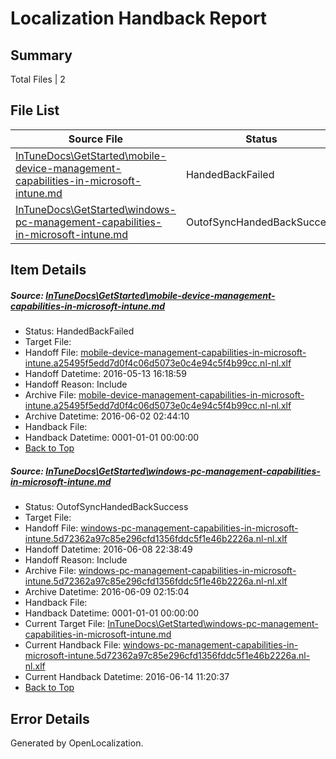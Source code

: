 # <a name='report-top'></a> Localization Handback Report

## Summary
 Total Files | 2

## File List
 Source File | Status | Details 
 ----------- | ------ | ------- 
 [InTuneDocs\GetStarted\mobile-device-management-capabilities-in-microsoft-intune.md](https://github.com/Microsoft/IntuneDocs-pr/blob/42e21b802fb605c98f688485c3b77703b3950e94/InTuneDocs/GetStarted/mobile-device-management-capabilities-in-microsoft-intune.md) | HandedBackFailed | [Details](#3235d7f0db88db980dd08399fd2a650e1b6ad639512)
 [InTuneDocs\GetStarted\windows-pc-management-capabilities-in-microsoft-intune.md](https://github.com/Microsoft/IntuneDocs-pr/blob/530bf3234001946776593ae0257ea72a06c8612f/InTuneDocs/GetStarted/windows-pc-management-capabilities-in-microsoft-intune.md) | OutofSyncHandedBackSuccess | [Details](#f8eeac89dc782b62de8f25212c11f0f5284cc53e535)

## Item Details
##### <a name='3235d7f0db88db980dd08399fd2a650e1b6ad639512'></a> Source: [InTuneDocs\GetStarted\mobile-device-management-capabilities-in-microsoft-intune.md](https://github.com/Microsoft/IntuneDocs-pr/blob/42e21b802fb605c98f688485c3b77703b3950e94/InTuneDocs/GetStarted/mobile-device-management-capabilities-in-microsoft-intune.md)
* Status: HandedBackFailed
* Target File: 
* Handoff File: [mobile-device-management-capabilities-in-microsoft-intune.a25495f5edd7d0f4c06d5073e0c4e94c5f4b99cc.nl-nl.xlf](https://github.com/Microsoft/EM.handoff/blob/b23cf20c5090c889bbe6bce7f0c392423578aff7/ol-handoff/Microsoft/IntuneDocs-pr.nl-nl/master/mobile-device-management-capabilities-in-microsoft-intune.a25495f5edd7d0f4c06d5073e0c4e94c5f4b99cc.nl-nl.xlf)
* Handoff Datetime: 2016-05-13 16:18:59
* Handoff Reason: Include
* Archive File: [mobile-device-management-capabilities-in-microsoft-intune.a25495f5edd7d0f4c06d5073e0c4e94c5f4b99cc.nl-nl.xlf](https://github.com/Microsoft/EM.handoff/blob/88bdb24487ba1d96f1434e84ba5616b913eebd38/ol-handoff/Microsoft/IntuneDocs-pr.nl-nl/master/archive/mobile-device-management-capabilities-in-microsoft-intune.a25495f5edd7d0f4c06d5073e0c4e94c5f4b99cc.nl-nl.xlf)
* Archive Datetime: 2016-06-02 02:44:10
* Handback File: 
* Handback Datetime: 0001-01-01 00:00:00
* [Back to Top](#report-top)

##### <a name='f8eeac89dc782b62de8f25212c11f0f5284cc53e535'></a> Source: [InTuneDocs\GetStarted\windows-pc-management-capabilities-in-microsoft-intune.md](https://github.com/Microsoft/IntuneDocs-pr/blob/530bf3234001946776593ae0257ea72a06c8612f/InTuneDocs/GetStarted/windows-pc-management-capabilities-in-microsoft-intune.md)
* Status: OutofSyncHandedBackSuccess
* Target File: 
* Handoff File: [windows-pc-management-capabilities-in-microsoft-intune.5d72362a97c85e296cfd1356fddc5f1e46b2226a.nl-nl.xlf](https://github.com/Microsoft/EM.handoff/blob/49170cdb118ecfa3e643ba8b282aa7f247475371/ol-handoff/Microsoft/IntuneDocs-pr.nl-nl/master/windows-pc-management-capabilities-in-microsoft-intune.5d72362a97c85e296cfd1356fddc5f1e46b2226a.nl-nl.xlf)
* Handoff Datetime: 2016-06-08 22:38:49
* Handoff Reason: Include
* Archive File: [windows-pc-management-capabilities-in-microsoft-intune.5d72362a97c85e296cfd1356fddc5f1e46b2226a.nl-nl.xlf](https://github.com/Microsoft/EM.handoff/blob/41e4247b1e0c84b8dc28178e4537a4fe92e9faf2/ol-handoff/Microsoft/IntuneDocs-pr.nl-nl/master/archive/windows-pc-management-capabilities-in-microsoft-intune.5d72362a97c85e296cfd1356fddc5f1e46b2226a.nl-nl.xlf)
* Archive Datetime: 2016-06-09 02:15:04
* Handback File: 
* Handback Datetime: 0001-01-01 00:00:00
* Current Target File: [InTuneDocs\GetStarted\windows-pc-management-capabilities-in-microsoft-intune.md](https://github.com/Microsoft/IntuneDocs-pr.nl-nl/blob/f9fe761556b752dc222286eb8f27f31c4ab682a9/InTuneDocs/GetStarted/windows-pc-management-capabilities-in-microsoft-intune.md)
* Current Handback File: [windows-pc-management-capabilities-in-microsoft-intune.5d72362a97c85e296cfd1356fddc5f1e46b2226a.nl-nl.xlf](https://github.com/Microsoft/EM.handback/blob/dfb67974b313245d2d35c5a02ba46bc0774efc3e/ol-handback/Microsoft/IntuneDocs-pr.nl-nl/master/windows-pc-management-capabilities-in-microsoft-intune.5d72362a97c85e296cfd1356fddc5f1e46b2226a.nl-nl.xlf)
* Current Handback Datetime: 2016-06-14 11:20:37
* [Back to Top](#report-top)


## Error Details

Generated by OpenLocalization.
